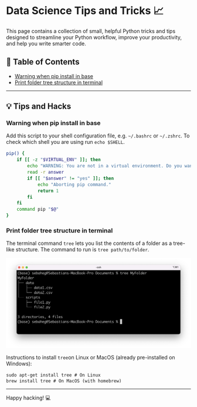 # Data Science Tips and Tricks 📈

This page contains a collection of small, helpful Python tricks and tips designed to streamline your Python workflow, improve your productivity, and help you write smarter code. 

## 📖 Table of Contents

- [Warning when pip install in base](#warning-when-pip-install-in-base)
- [Print folder tree structure in terminal](#print-folder-tree-structure-in-terminal)
---

## 💡 Tips and Hacks

### Warning when pip install in base
Add this script to your shell configuration file, e.g. `~/.bashrc` or `~/.zshrc`. To check which shell you are using run `echo $SHELL`.

```bash
pip() {
    if [[ -z "$VIRTUAL_ENV" ]]; then
        echo "WARNING: You are not in a virtual environment. Do you want to proceed? (yes/no)"
        read -r answer
        if [[ "$answer" != "yes" ]]; then
            echo "Aborting pip command."
            return 1
        fi
    fi
    command pip "$@"
}
```

### Print folder tree structure in terminal
The terminal command `tree` lets you list the contents of a folder as a tree-like structure. The command to run is `tree path/to/folder`. 

![](images/tree.png)

Instructions to install `tree`on Linux or MacOS (already pre-installed on Windows): 

```
sudo apt-get install tree # On Linux
brew install tree # On MacOS (with homebrew)
```

---

Happy hacking! 💻
